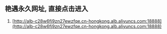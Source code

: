 ## 艳遇永久网址, 直接点击进入
1. [http://alb-c28w6fj9zn27ewzfqe.cn-hongkong.alb.aliyuncs.com:18888](http://alb-c28w6fj9zn27ewzfqe.cn-hongkong.alb.aliyuncs.com:18888)
